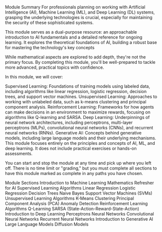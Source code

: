 Module Summary
For professionals planning on working with Artificial Intelligence (AI), Machine Learning (ML), and Deep Learning (DL) systems, grasping the underlying technologies is crucial, especially for maintaining the security of these sophisticated systems.

This module serves as a dual-purpose resource: an approachable introduction to AI fundamentals and a detailed reference for ongoing learning. It explores the theoretical foundations of AI, building a robust base for mastering the technology's key concepts

While mathematical aspects are explored to add depth, they're not the primary focus. By completing this module, you'll be well-prepared to tackle more advanced, practical topics with confidence.

In this module, we will cover:

Supervised Learning: Foundations of training models using labeled data, including algorithms like linear regression, logistic regression, decision trees, and support vector machines.
Unsupervised Learning: Approaches to working with unlabeled data, such as k-means clustering and principal component analysis.
Reinforcement Learning: Frameworks for how agents can make decisions in an environment to maximize rewards, focusing on algorithms like Q-learning and SARSA.
Deep Learning: Underpinnings of neural network architectures, including perceptrons, multi-layer perceptrons (MLPs), convolutional neural networks (CNNs), and recurrent neural networks (RNNs).
Generative AI: Concepts behind generative models, including large language models and their underlying mechanisms.
This module focuses entirely on the principles and concepts of AI, ML, and deep learning. It does not include practical exercises or hands-on assessments.

You can start and stop the module at any time and pick up where you left off. There is no time limit or "grading," but you must complete all sections to have this module marked as complete in any paths you have chosen.

Module Sections
 Introduction to Machine Learning
 Mathematics Refresher for AI
 Supervised Learning Algorithms
 Linear Regression
 Logistic Regression
 Decision Trees
 Naive Bayes
 Support Vector Machines (SVMs)
 Unsupervised Learning Algorithms
 K-Means Clustering
 Principal Component Analysis (PCA)
 Anomaly Detection
 Reinforcement Learning Algorithms
 Q-Learning
 SARSA (State-Action-Reward-State-Action)
 Introduction to Deep Learning
 Perceptrons
 Neural Networks
 Convolutional Neural Networks
 Recurrent Neural Networks
 Introduction to Generative AI
 Large Language Models
 Diffusion Models
